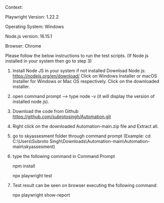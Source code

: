 Context:

Playwright Version: 1.22.2

Operating System: Windows

Node.js version: 16.15.1

Browser: Chrome



Please follow the below instructions to run the test scripts.
(If Node js installed in your system then go to step 3)

1. Install Node JS in your system if not installed
   Download Node js: https://nodejs.org/en/download/
   Click on Windows Installer or macOS Installer for Windows or Mac OS respectively.
   Click on the downloaded installer.

2. open command prompt --> type node -v (it will display the version of installed node js).

3. Download the code from Github
   https://github.com/subrotosingh/Automation.git
   
4. Right click on the downloaded Automation-main.zip file and Extract all.

5. go to skyassesment folder through command prompt 
   (Example: cd C:\Users\Subroto Singh\Downloads\Automation-main\Automation-main\skyassesment)

6. type the following command in Command Prompt
   
   npm install
   
   npx playwright test
   
7. Test result can be seen on browser executing the following command:
   
   npx playwright show-report

